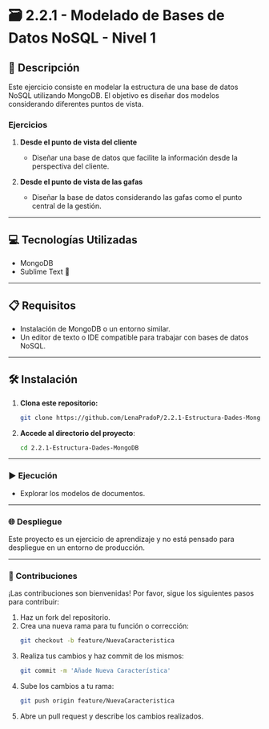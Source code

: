 # 🗃️ 2.2.1 - Modelado de Bases de Datos NoSQL - Nivel 1

## 📄 Descripción  
Este ejercicio consiste en modelar la estructura de una base de datos NoSQL utilizando MongoDB. El objetivo es diseñar dos modelos considerando diferentes puntos de vista.

### Ejercicios  

1. **Desde el punto de vista del cliente**  
   - Diseñar una base de datos que facilite la información desde la perspectiva del cliente.

2. **Desde el punto de vista de las gafas**  
   - Diseñar la base de datos considerando las gafas como el punto central de la gestión.

---

## 💻 Tecnologías Utilizadas  

- MongoDB  
- Sublime Text 🦄 

---

## 📋 Requisitos  

- Instalación de MongoDB o un entorno similar.  
- Un editor de texto o IDE compatible para trabajar con bases de datos NoSQL.  

---

## 🛠️ Instalación  

1. **Clona este repositorio:**  
   ```bash
   git clone https://github.com/LenaPradoP/2.2.1-Estructura-Dades-MongoDB
   ```  
2. **Accede al directorio del proyecto**:  
   ```bash
   cd 2.2.1-Estructura-Dades-MongoDB
   ```  
---

### ▶️ Ejecución  
 
- Explorar los modelos de documentos.  

---

### 🌐 Despliegue  

Este proyecto es un ejercicio de aprendizaje y no está pensado para despliegue en un entorno de producción.  

---

### 🤝 Contribuciones  

¡Las contribuciones son bienvenidas! Por favor, sigue los siguientes pasos para contribuir:

1. Haz un fork del repositorio.
2. Crea una nueva rama para tu función o corrección:
   ```bash
   git checkout -b feature/NuevaCaracteristica
   ```
3. Realiza tus cambios y haz commit de los mismos:
   ```bash
   git commit -m 'Añade Nueva Característica'
   ```
4. Sube los cambios a tu rama:
   ```bash
   git push origin feature/NuevaCaracteristica
   ```
5. Abre un pull request y describe los cambios realizados.

